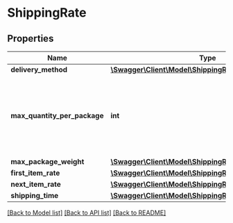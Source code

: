# ShippingRate

## Properties
Name | Type | Description | Notes
------------ | ------------- | ------------- | -------------
**delivery_method** | [**\Swagger\Client\Model\ShippingRateDeliveryMethod**](ShippingRateDeliveryMethod.md) |  | 
**max_quantity_per_package** | **int** | Maximum quantity per package for the given delivery method. Minimum value is 1. | 
**max_package_weight** | [**\Swagger\Client\Model\ShippingRateMaxPackageWeight**](ShippingRateMaxPackageWeight.md) |  | [optional] 
**first_item_rate** | [**\Swagger\Client\Model\ShippingRateFirstItemRate**](ShippingRateFirstItemRate.md) |  | 
**next_item_rate** | [**\Swagger\Client\Model\ShippingRateNextItemRate**](ShippingRateNextItemRate.md) |  | 
**shipping_time** | [**\Swagger\Client\Model\ShippingRateShippingTime**](ShippingRateShippingTime.md) |  | [optional] 

[[Back to Model list]](../../README.md#documentation-for-models) [[Back to API list]](../../README.md#documentation-for-api-endpoints) [[Back to README]](../../README.md)

